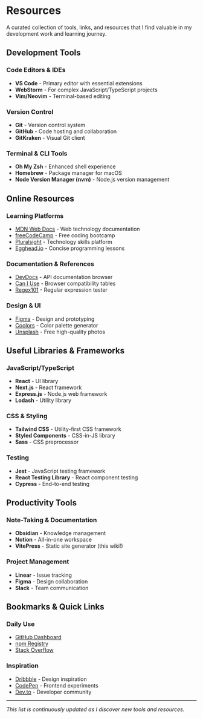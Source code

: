 # Resources

A curated collection of tools, links, and resources that I find valuable in my development work and learning journey.

## Development Tools

### Code Editors & IDEs
- **VS Code** - Primary editor with essential extensions
- **WebStorm** - For complex JavaScript/TypeScript projects
- **Vim/Neovim** - Terminal-based editing

### Version Control
- **Git** - Version control system
- **GitHub** - Code hosting and collaboration
- **GitKraken** - Visual Git client

### Terminal & CLI Tools
- **Oh My Zsh** - Enhanced shell experience
- **Homebrew** - Package manager for macOS
- **Node Version Manager (nvm)** - Node.js version management

## Online Resources

### Learning Platforms
- [MDN Web Docs](https://developer.mozilla.org/) - Web technology documentation
- [freeCodeCamp](https://www.freecodecamp.org/) - Free coding bootcamp
- [Pluralsight](https://www.pluralsight.com/) - Technology skills platform
- [Egghead.io](https://egghead.io/) - Concise programming lessons

### Documentation & References
- [DevDocs](https://devdocs.io/) - API documentation browser
- [Can I Use](https://caniuse.com/) - Browser compatibility tables
- [Regex101](https://regex101.com/) - Regular expression tester

### Design & UI
- [Figma](https://www.figma.com/) - Design and prototyping
- [Coolors](https://coolors.co/) - Color palette generator
- [Unsplash](https://unsplash.com/) - Free high-quality photos

## Useful Libraries & Frameworks

### JavaScript/TypeScript
- **React** - UI library
- **Next.js** - React framework
- **Express.js** - Node.js web framework
- **Lodash** - Utility library

### CSS & Styling
- **Tailwind CSS** - Utility-first CSS framework
- **Styled Components** - CSS-in-JS library
- **Sass** - CSS preprocessor

### Testing
- **Jest** - JavaScript testing framework
- **React Testing Library** - React component testing
- **Cypress** - End-to-end testing

## Productivity Tools

### Note-Taking & Documentation
- **Obsidian** - Knowledge management
- **Notion** - All-in-one workspace
- **VitePress** - Static site generator (this wiki!)

### Project Management
- **Linear** - Issue tracking
- **Figma** - Design collaboration
- **Slack** - Team communication

## Bookmarks & Quick Links

### Daily Use
- [GitHub Dashboard](https://github.com/dashboard)
- [npm Registry](https://www.npmjs.com/)
- [Stack Overflow](https://stackoverflow.com/)

### Inspiration
- [Dribbble](https://dribbble.com/) - Design inspiration
- [CodePen](https://codepen.io/) - Frontend experiments
- [Dev.to](https://dev.to/) - Developer community

---

*This list is continuously updated as I discover new tools and resources.*
